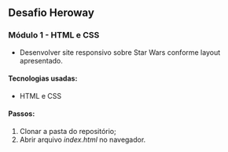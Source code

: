 ## Desafio Heroway
### Módulo 1 - HTML e CSS

* Desenvolver site responsivo sobre Star Wars conforme layout apresentado. 

#### Tecnologias usadas:
  * HTML e CSS

#### Passos:

1. Clonar a pasta do repositório;
2. Abrir arquivo *index.html* no navegador. 

